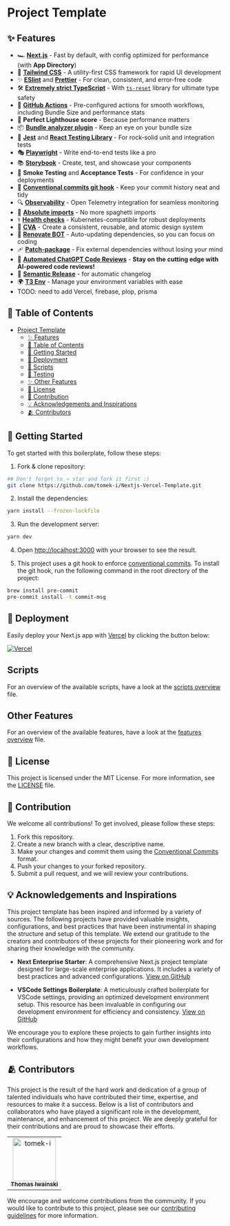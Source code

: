 # Project Template

## ✨ Features

- 🏎️ **[Next.js](https://nextjs.org/)** - Fast by default, with config optimized for performance (with **App Directory**)
- 💅 **[Tailwind CSS](https://tailwindcss.com/)** - A utility-first CSS framework for rapid UI development
- ✨ **[ESlint](https://eslint.org/)** and **[Prettier](https://prettier.io/)** - For clean, consistent, and error-free code
- 🛠️ **[Extremely strict TypeScript](https://www.typescriptlang.org/)** - With [`ts-reset`](https://github.com/total-typescript/ts-reset) library for ultimate type safety
- 🚀 **[GitHub Actions](https://github.com/features/actions)** - Pre-configured actions for smooth workflows, including Bundle Size and performance stats
- 💯 **Perfect Lighthouse score** - Because performance matters
- 📦 **[Bundle analyzer plugin](https://www.npmjs.com/package/@next/bundle-analyzer)** - Keep an eye on your bundle size
- 🧪 **[Jest](https://jestjs.io/)** and **[React Testing Library](https://testing-library.com/react)** - For rock-solid unit and integration tests
- 🎭 **[Playwright](https://playwright.dev/)** - Write end-to-end tests like a pro
- 📚 **[Storybook](https://storybook.js.org/)** - Create, test, and showcase your components
- 🚬 **Smoke Testing** and **Acceptance Tests** - For confidence in your deployments
- 📝 **[Conventional commits git hook](https://www.conventionalcommits.org/)** - Keep your commit history neat and tidy
- 🔍 **[Observability](https://opentelemetry.io/)** - Open Telemetry integration for seamless monitoring
- 📂 **[Absolute imports](https://nextjs.org/docs/advanced-features/module-path-aliases)** - No more spaghetti imports
- ⚕️ **[Health checks](https://kubernetes.io/docs/tasks/configure-pod-container/configure-liveness-readiness-startup-probes/)** - Kubernetes-compatible for robust deployments
- 🎨 **[CVA](http://cva.style/)** - Create a consistent, reusable, and atomic design system
- 🤖 **[Renovate BOT](https://www.whitesourcesoftware.com/free-developer-tools/renovate)** - Auto-updating dependencies, so you can focus on coding
- 🩹 **[Patch-package](https://www.npmjs.com/package/patch-package)** - Fix external dependencies without losing your mind
- 🤖 **[Automated ChatGPT Code Reviews](https://openai.com/chatgpt)** - **Stay on the cutting edge with AI-powered code reviews!**
- 📖 **[Semantic Release](https://github.com/semantic-release/semantic-release)** - for automatic changelog
- 🌍 **[T3 Env](https://env.t3.gg/)** - Manage your environment variables with ease
- TODO: need to add Vercel, firebase, plop, prisma

## 📒 Table of Contents

- [Project Template](#project-template)
  - [✨ Features](#-features)
  - [📒 Table of Contents](#-table-of-contents)
  - [🎯 Getting Started](#-getting-started)
  - [🚀 Deployment](#-deployment)
  - [📃 Scripts](./docs/scripts-overview.md)
  - [🧪 Testing](./docs/testing.md)
  - [✨ Other Features](./docs/features.md)
  - [📜 License](#-license)
  - [🤝 Contribution](#-contribution)
  - [💡 Acknowledgements and Inspirations](#-acknowledgements-and-inspirations)
  - [🫂 Contributors](#-contributors)

## 🎯 Getting Started

To get started with this boilerplate, follow these steps:

1. Fork & clone repository:

```bash
## Don't forget to ⭐ star and fork it first :)
git clone https://github.com/tomek-i/Nextjs-Vercel-Template.git
```

2. Install the dependencies:

```bash
yarn install --frozen-lockfile
```

3. Run the development server:

```bash
yarn dev
```

4. Open [http://localhost:3000](http://localhost:3000) with your browser to see the result.

5. This project uses a git hook to enforce [conventional commits](https://github.com/qoomon/git-conventional-commits). To install the git hook, run the following command in the root directory of the project:

```sh
brew install pre-commit
pre-commit install -t commit-msg
```

## 🚀 Deployment

Easily deploy your Next.js app with [Vercel](https://vercel.com) by clicking the button below:

[![Vercel](https://vercel.com/button)](https://vercel.com/new/git/external?repository-url=https://github.com/tomek-i/nextjs-vercel-template)

## Scripts

For an overview of the available scripts, have a look at the [scripts overview](./docs/scripts-overview.md) file.

## Other Features

For an overview of the available features, have a look at the [features overview](./docs/features.md) file.

## 📜 License

This project is licensed under the MIT License. For more information, see the [LICENSE](./LICENSE) file.

## 🤝 Contribution

We welcome all contributions! To get involved, please follow these steps:

1. Fork this repository.
2. Create a new branch with a clear, descriptive name.
3. Make your changes and commit them using the [Conventional Commits](https://www.conventionalcommits.org/) format.
4. Push your changes to your forked repository.
5. Submit a pull request, and we will review your contributions.

## 💡 Acknowledgements and Inspirations

This project template has been inspired and informed by a variety of sources. The following projects have provided valuable insights, configurations, and best practices that have been instrumental in shaping the structure and setup of this template. We extend our gratitude to the creators and contributors of these projects for their pioneering work and for sharing their knowledge with the community.

- **Next Enterprise Starter**: A comprehensive Next.js project template designed for large-scale enterprise applications. It includes a variety of best practices and advanced configurations. [View on GitHub](https://github.com/Blazity/next-enterprise)

- **VSCode Settings Boilerplate**: A meticulously crafted boilerplate for VSCode settings, providing an optimized development environment setup. This resource has been invaluable in configuring our development environment for efficiency and consistency. [View on GitHub](https://github.com/tomek-i/vscode-settings-boilerplate/settings)

We encourage you to explore these projects to gain further insights into their configurations and how they might benefit your own development workflows.

## 🫂 Contributors

This project is the result of the hard work and dedication of a group of talented individuals who have contributed their time, expertise, and resources to make it a success. Below is a list of contributors and collaborators who have played a significant role in the development, maintenance, and enhancement of this project. We are deeply grateful for their contributions and are proud to showcase their efforts.

<!-- prettier-ignore-start -->
<!-- markdownlint-disable -->
<!-- readme: collaborators,contributors -start -->
<table>
<tr>
    <td align="center">
        <a href="https://github.com/tomek-i">
            <img src="https://avatars.githubusercontent.com/u/3699937?v=4" width="100;" alt="tomek-i"/>
            <br />
            <sub><b>Thomas Iwainski</b></sub>
        </a>
    </td></tr>
</table>
<!-- readme: collaborators,contributors -end -->
<!-- markdownlint-restore -->
<!-- prettier-ignore-end -->

We encourage and welcome contributions from the community. If you would like to contribute to this project, please see our [contributing guidelines](#-contribution) for more information.
